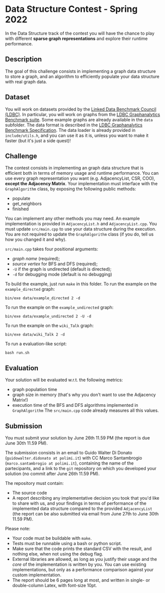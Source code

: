 # Data Structure Contest - Spring 2022
In the Data Structure track of the contest you will have the chance to play with different **sparse graph representations** and explore their runtime performance. 

## Description
The goal of this challenge consists in implementing a graph data structure to store a graph, 
and an algorithm to efficiently populate your data structure with real graph data.

## Dataset
You will work on datasets provided by the [Linked Data Benchmark Council (LDBC)](https://ldbcouncil.org/).
In particular, you will work on graphs from the [LDBC Graphanalytics Benchmark suite](https://ldbcouncil.org/benchmarks/graphalytics/).
Some example graphs are already available in the ```data``` subfolder.
The data format is described in the [LDBC Graphanalytics Benchmark Specification](https://arxiv.org/pdf/2011.15028.pdf).
The data loader is already provided in  ```include/utils.h```, and you can use it as it is, unless you want to make it faster (but it's just a side quest)!

## Challenge
The contest consists in implementing an graph data structure that is efficient both in terms of memory usage and runtime performance.
You can use every graph representation you want (e.g. AdjacencyList, CSR, COO), **except the Adjacency Matrix**.
Your implementation must interface with the ```GraphAlgorithm``` class, by exposing the following public methods:
* populate 
* get_neighbors
* finished

You can implement any other methods you may need.
An example implementation is provided in ```AdjacencyList.h```  and ```AdjacencyList.cpp```. 
You must update ```src/main.cpp``` to use your data structure during the execution.
You are not required to update the ```GraphAlgorithm``` class (if you do, tell us how you changed it and why).

```src/main.cpp``` takes four positional arguments:
- *graph name* (required);
- *source vertex* for BFS and DFS (required);
- `-U` if the graph is undirected (default is directed);
- `-d` for debugging mode (default is no debugging)

To build the example, just run ```make``` in this folder.
To run the example on the ```example_directed``` graph:
``` 
bin/exe data/example_directed 2 -d
```
To run the example on the ```example_undirected``` graph:
``` 
bin/exe data/example_undirected 2 -U -d
```
To run the example on the ```wiki_Talk``` graph:
``` 
bin/exe data/wiki_Talk 2 -d
```

To run a evaluation-like script:
``` 
bash run.sh
```

## Evaluation
Your solution will be evaluated w.r.t. the following metrics:
* graph population time
* graph size in memory (that's why you don't want to use the Adjacency Matrix!)
* execution time of the BFS and DFS algorithms implemented in ```GraphAlgorithm```
The ```src/main.cpp``` code already measures all this values.


## Submission
You must submit your solution by June 26th 11.59 PM (the report is due June 30th 11.59 PM). 

The submission consists in an email to Guido Walter Di Donato (`guidowalter.didonato at polimi.it`) with CC Marco Santambrogio (`marco.santambrogio at polimi.it`),
containing the name of the partecipants, and a link to the `git` repository on which you developed your solution (no commit after June 26th 11.59 PM).

The repository must contain:
* The source code
* A report describing any implementative decision you took that you'd like to share with us, and your findings in terms of performance of the implemented data structure compared to the provided `AdjacencyList` (the report can be also submitted via email from June 27th to June 30th 11.59 PM).

Please note:

* Your code must be buildable with `make`.
* Tests must be runnable using a bash or python script.
* Make sure that the code prints the standard CSV with the result, and nothing else, when not using the debug flag.
* External libraries are allowed, as long as you justify their usage and the *core* of the implementation is written by you. You can use existing implementations, but only as a performance comparison against your custom implementation.
* The report should be 6 pages long at most, and written in single- or double-column Latex, with font-size 10pt.


